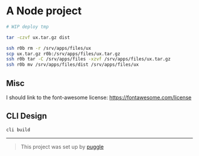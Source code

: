 # A Node project

```bash
# WIP deploy tmp

tar -czvf ux.tar.gz dist

ssh r0b rm -r /srv/apps/files/ux
scp ux.tar.gz r0b:/srv/apps/files/ux.tar.gz
ssh r0b tar -C /srv/apps/files -xzvf /srv/apps/files/ux.tar.gz
ssh r0b mv /srv/apps/files/dist /srv/apps/files/ux
```

## Misc

I should link to the font-awesome license:
https://fontawesome.com/license

## CLI Design

```bash
cli build
```

---

> This project was set up by [puggle](https://npm.im/puggle)
